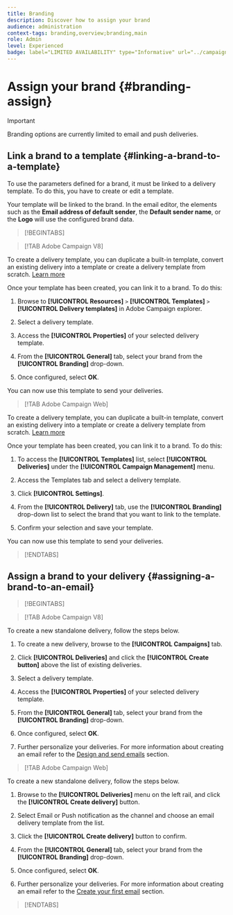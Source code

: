 ```yaml
---
title: Branding
description: Discover how to assign your brand
audience: administration
context-tags: branding,overview;branding,main
role: Admin
level: Experienced
badge: label="LIMITED AVAILABILITY" type="Informative" url="../campaign-standard-migration-home.md" tooltip="Restricted to Campaign Standard migrated users"
---
```

# Assign your brand {#branding-assign}

>[!IMPORTANT]
>
>Branding options are currently limited to email and push deliveries.

## Link a brand to a template {#linking-a-brand-to-a-template}

To use the parameters defined for a brand, it must be linked to a delivery template. To do this, you have to create or edit a template.

Your template will be linked to the brand. In the email editor, the elements such as the **Email address of default sender**, the **Default sender name**, or the **Logo** will use the configured brand data.

>[!BEGINTABS]

>[!TAB Adobe Campaign V8]

To create a delivery template, you can duplicate a built-in template, convert an existing delivery into a template or create a delivery template from scratch. [Learn more](https://experienceleague.adobe.com/en/docs/campaign/campaign-v8/send/create-templates)

Once your template has been created, you can link it to a brand. To do this:

1. Browse to **[!UICONTROL Resources]** `>` **[!UICONTROL Templates]** `>` **[!UICONTROL Delivery templates]** in Adobe Campaign explorer.

1. Select a delivery template.

1. Access the **[!UICONTROL Properties]** of your selected delivery template.

1. From the **[!UICONTROL General]** tab, select your brand from the **[!UICONTROL Branding]** drop-down.

1. Once configured, select **OK**.

You can now use this template to send your deliveries.

>[!TAB Adobe Campaign Web]

To create a delivery template, you can duplicate a built-in template, convert an existing delivery into a template or create a delivery template from scratch. [Learn more](https://experienceleague.adobe.com/en/docs/campaign-web/v8/msg/delivery-template)

Once your template has been created, you can link it to a brand. To do this:

1. To access the **[!UICONTROL Templates]** list, select **[!UICONTROL Deliveries]** under the **[!UICONTROL Campaign Management]** menu.

1. Access the Templates tab and select a delivery template.

1. Click **[!UICONTROL Settings]**.

1. From the **[!UICONTROL Delivery]** tab, use the **[!UICONTROL Branding]** drop-down list to select the brand that you want to link to the template.

1. Confirm your selection and save your template.

You can now use this template to send your deliveries.

>[!ENDTABS]

## Assign a brand to your delivery {#assigning-a-brand-to-an-email}

>[!BEGINTABS]

>[!TAB Adobe Campaign V8]

To create a new standalone delivery, follow the steps below.

1. To create a new delivery, browse to the **[!UICONTROL Campaigns]** tab.

1. Click **[!UICONTROL Deliveries]** and click the **[!UICONTROL Create button]** above the list of existing deliveries.

1. Select a delivery template.

1. Access the **[!UICONTROL Properties]** of your selected delivery template.

1. From the **[!UICONTROL General]** tab, select your brand from the **[!UICONTROL Branding]** drop-down.

1. Once configured, select **OK**.

1. Further personalize your deliveries. For more information about creating an email refer to the [Design and send emails](https://experienceleague.adobe.com/en/docs/campaign-web/v8/msg/email/create-email) section.

>[!TAB Adobe Campaign Web]

To create a new standalone delivery, follow the steps below.

1. Browse to the **[!UICONTROL Deliveries]** menu on the left rail, and click the **[!UICONTROL Create delivery]** button.

1. Select Email or Push notification as the channel and choose an email delivery template from the list.

1. Click the **[!UICONTROL Create delivery]** button to confirm.

1. From the **[!UICONTROL General]** tab, select your brand from the **[!UICONTROL Branding]** drop-down.

1. Once configured, select **OK**.

1. Further personalize your deliveries. For more information about creating an email refer to the [Create your first email](https://experienceleague.adobe.com/en/docs/campaign-web/v8/msg/email/create-email) section.

>[!ENDTABS]
